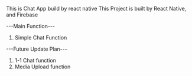 This is Chat App build by react native
This Project is built by React Native, and  Firebase



---Main Function---

1) Simple Chat Function



---Future Update Plan---

1) 1-1 Chat function
2) Media Upload function
